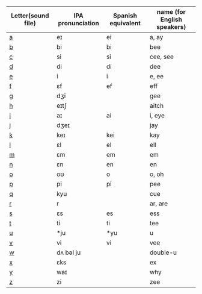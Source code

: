 |Letter(sound file)|IPA pronunciation|Spanish equivalent|name (for English speakers)|
|--|--|--|--|
|<a href="https://commons.wikimedia.org/wiki/File:En-us-a.ogg?embedplayer=yes">a</a>|eɪ|ei|a, ay|
|<a href="https://commons.wikimedia.org/wiki/File:En-us-b.ogg?embedplayer=yes">b</a>|bi|bi|bee|
|<a href="https://commons.wikimedia.org/wiki/File:En-us-c.ogg?embedplayer=yes">c</a>|si|si|cee, see|
|<a href="https://commons.wikimedia.org/wiki/File:En-us-d.ogg?embedplayer=yes">d</a>|di|di|dee|
|<a href="https://commons.wikimedia.org/wiki/File:En-us-e.ogg?embedplayer=yes">e</a>|i|i|e, ee|
|<a href="https://commons.wikimedia.org/wiki/File:En-us-f.ogg?embedplayer=yes">f</a>|ɛf|ef|eff|
|<a href="https://commons.wikimedia.org/wiki/File:En-us-g.ogg?embedplayer=yes">g</a>|dʒi| | gee|
|<a href="https://commons.wikimedia.org/wiki/File:En-us-h.ogg?embedplayer=yes">h</a>|eɪtʃ| | aitch|
|<a href="https://commons.wikimedia.org/wiki/File:En-us-i.ogg?embedplayer=yes">i</a>|aɪ|ai|i, eye|
|<a href="https://commons.wikimedia.org/wiki/File:En-us-j.ogg?embedplayer=yes">j</a>|dʒeɪ| |jay|
|<a href="https://commons.wikimedia.org/wiki/File:En-us-k.ogg?embedplayer=yes">k</a>|keɪ|kei|kay|
|<a href="https://commons.wikimedia.org/wiki/File:En-us-l.ogg?embedplayer=yes">l</a>|ɛl|el|ell|
|<a href="https://commons.wikimedia.org/wiki/File:En-us-m.ogg?embedplayer=yes">m</a>|ɛm|em|em|
|<a href="https://commons.wikimedia.org/wiki/File:En-us-n.ogg?embedplayer=yes">n</a>|ɛn|en|en|
|<a href="https://commons.wikimedia.org/wiki/File:En-us-o.ogg?embedplayer=yes">o</a>|oʊ|o|o, oh|
|<a href="https://commons.wikimedia.org/wiki/File:En-us-p.ogg?embedplayer=yes">p</a>|pi|pi|pee|
|<a href="https://commons.wikimedia.org/wiki/File:En-us-q.ogg?embedplayer=yes">q</a>|kyu| |cue|
|<a href="https://commons.wikimedia.org/wiki/File:En-us-r.ogg?embedplayer=yes">r</a>|r| |ar, are|
|<a href="https://commons.wikimedia.org/wiki/File:En-us-s.ogg?embedplayer=yes">s</a>|ɛs|es|ess|
|<a href="https://commons.wikimedia.org/wiki/File:En-us-t.ogg?embedplayer=yes">t</a>|ti|ti|tee|
|<a href="https://commons.wikimedia.org/wiki/File:En-us-u.ogg?embedplayer=yes">u</a>|*ju|*yu|u|
|<a href="https://commons.wikimedia.org/wiki/File:En-us-v.ogg?embedplayer=yes">v</a>|vi|vi|vee|
|<a href="https://commons.wikimedia.org/wiki/File:En-us-w.ogg?embedplayer=yes">w</a>|dʌ bəl ju| |double-u|
|<a href="https://commons.wikimedia.org/wiki/File:En-us-x.ogg?embedplayer=yes">x</a>|ɛks| |ex|
|<a href="https://commons.wikimedia.org/wiki/File:En-us-y.ogg?embedplayer=yes">y</a>|waɪ| |why|
|<a href="https://commons.wikimedia.org/wiki/File:En-us-z.ogg?embedplayer=yes">z</a>|zi| |zee|
